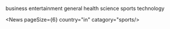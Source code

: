 business
entertainment
general
health
science
sports
technology

<Route path="business"><News pageSize={6} country="in" catagory="business"/></Route>
<Route path="entertainment"><News pageSize={6} country="in" catagory="entertainment"/></Route>
<Route path="general"><News pageSize={6} country="in" catagory="general"/></Route>
<Route path="health"><News pageSize={6} country="in" catagory="health"/></Route>
<Route path="science"><News pageSize={6} country="in" catagory="science"/></Route>
<Route path="sports"><News pageSize={6} country="in" catagory="sports/></Route>
<Route path="technology"><News pageSize={6} country="in" catagory="technology"/></Route>


<Route path="/about"><News pageSize={6} country="in" catagory="sports"/></Route>